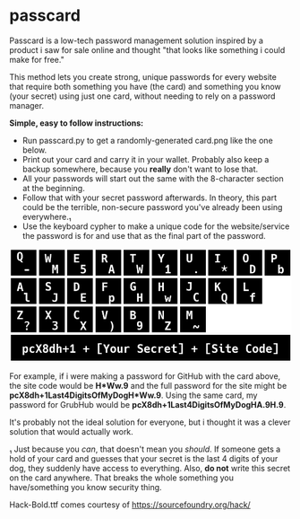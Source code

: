 # passcard

Passcard is a low-tech password management solution inspired by a product i saw for sale online and thought "that looks like something i could make for free."

This method lets you create strong, unique passwords for every website that require both something you have (the card) and something you know (your secret) using just one card, without needing to rely on a password manager.

**Simple, easy to follow instructions:**
 * Run passcard.py to get a randomly-generated card.png like the one below.
 * Print out your card and carry it in your wallet. Probably also keep a backup somewhere, because you __really__ don't want to lose that.
 * All your passwords will start out the same with the 8-character section at the beginning.
 * Follow that with your secret password afterwards. In theory, this part could be the terrible, non-secure password you've already been using everywhere.₁
 * Use the keyboard cypher to make a unique code for the website/service the password is for and use that as the final part of the password.

![Example Passcard](/card.png)

For example, if i were making a password for GitHub with the card above, the site code would be **H\*Ww.9** and the full password for the site might be **pcX8dh+1Last4DigitsOfMyDogH\*Ww.9**. Using the same card, my password for GrubHub would be **pcX8dh+1Last4DigitsOfMyDogHA.9H.9**.
 
It's probably not the ideal solution for everyone, but i thought it was a clever solution that would actually work.
 
₁ Just because you *can*, that doesn't mean you *should*. If someone gets a hold of your card and guesses that your secret is the last 4 digits of your dog, they suddenly have access to everything. Also, **do not** write this secret on the card anywhere. That breaks the whole something you have/something you know security thing.

Hack-Bold.ttf comes courtesy of https://sourcefoundry.org/hack/
